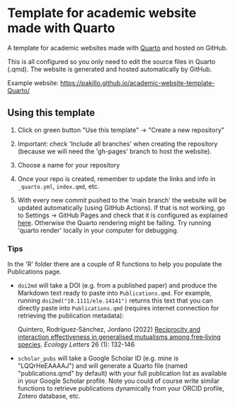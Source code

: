 # Template for academic website made with Quarto

A template for academic websites made with [Quarto](https://quarto.org) and hosted on GitHub.

This is all configured so you only need to edit the source files in Quarto (.qmd). The website is generated and hosted automatically by GitHub.

Example website: https://pakillo.github.io/academic-website-template-Quarto/

## Using this template

1. Click on green button "Use this template" -> "Create a new repository"

2. Important: check 'Include all branches' when creating the repository (because we will need the 'gh-pages' branch to host the website).

3. Choose a name for your repository

4. Once your repo is created, remember to update the links and info in `_quarto.yml`, `index.qmd`, etc.

5. With every new commit pushed to the 'main branch' the website will be updated automatically (using GitHub Actions). If that is not working, go to Settings -> GitHub Pages and check that it is configured as explained [here](https://quarto.org/docs/publishing/github-pages.html#source-branch). Otherwise the Quarto rendering might be failing. Try running 'quarto render' locally in your computer for debugging.


### Tips

In the 'R' folder there are a couple of R functions to help you populate the Publications page.

- `doi2md` will take a DOI (e.g. from a published paper) and produce the Markdown text ready to paste into `Publications.qmd`. For example, running `doi2md("10.1111/ele.14141")` returns this text that you can directly paste into `Publications.qmd` (requires internet connection for retrieving the publication metadata):

  Quintero, Rodríguez‐Sánchez, Jordano (2022) [Reciprocity and interaction effectiveness in generalised mutualisms among free‐living species](https://doi.org/10.1111/ele.14141). *Ecology Letters* 26 (1): 132-146

- `scholar_pubs` will take a Google Scholar ID (e.g. mine is "LQQrHeEAAAAJ") and will generate a Quarto file (named "publications.qmd" by default) with your full publication list as available in your Google Scholar profile. Note you could of course write similar functions to retrieve publications dynamically from your ORCID profile, Zotero database, etc.



